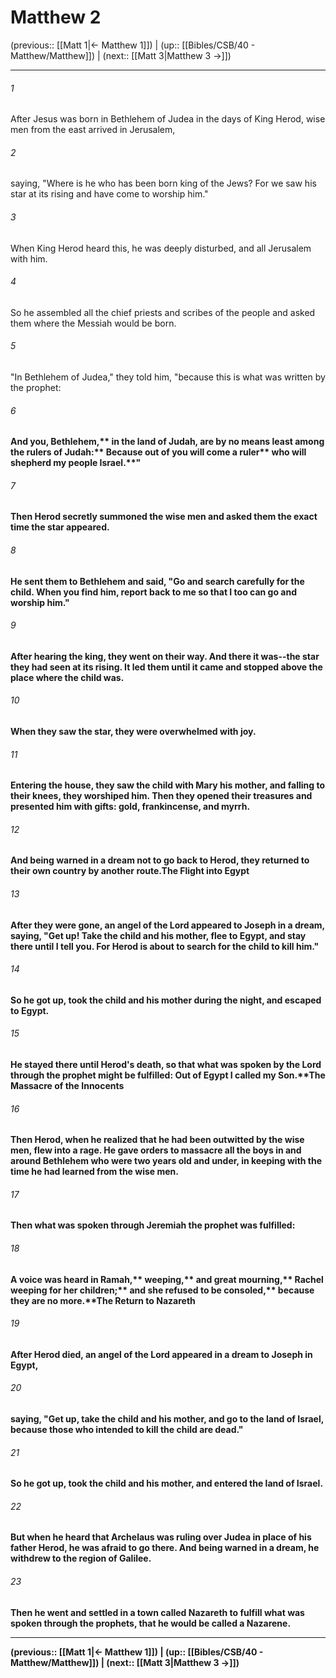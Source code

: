 # Matthew 2

(previous:: [[Matt 1|← Matthew 1]]) | (up:: [[Bibles/CSB/40 - Matthew/Matthew]]) | (next:: [[Matt 3|Matthew 3 →]])

***


###### 1 
After Jesus was born in Bethlehem of Judea in the days of King Herod, wise men from the east arrived in Jerusalem, 

###### 2 
saying, "Where is he who has been born king of the Jews? For we saw his star at its rising and have come to worship him." 

###### 3 
When King Herod heard this, he was deeply disturbed, and all Jerusalem with him. 

###### 4 
So he assembled all the chief priests and scribes of the people and asked them where the Messiah would be born. 

###### 5 
"In Bethlehem of Judea," they told him, "because this is what was written by the prophet: 

###### 6 
<b class="quote">And you, Bethlehem,** in the land of Judah, are by no means <b class="quote">least among the rulers of Judah:** <b class="quote">Because out of you will come a ruler** <b class="quote">who will shepherd my people Israel.**" 

###### 7 
Then Herod secretly summoned the wise men and asked them the exact time the star appeared. 

###### 8 
He sent them to Bethlehem and said, "Go and search carefully for the child. When you find him, report back to me so that I too can go and worship him." 

###### 9 
After hearing the king, they went on their way. And there it was--the star they had seen at its rising. It led them until it came and stopped above the place where the child was. 

###### 10 
When they saw the star, they were overwhelmed with joy. 

###### 11 
Entering the house, they saw the child with Mary his mother, and falling to their knees, they worshiped him. Then they opened their treasures and presented him with gifts: gold, frankincense, and myrrh. 

###### 12 
And being warned in a dream not to go back to Herod, they returned to their own country by another route.The Flight into Egypt 

###### 13 
After they were gone, an angel of the Lord appeared to Joseph in a dream, saying, "Get up! Take the child and his mother, flee to Egypt, and stay there until I tell you. For Herod is about to search for the child to kill him." 

###### 14 
So he got up, took the child and his mother during the night, and escaped to Egypt. 

###### 15 
He stayed there until Herod's death, so that what was spoken by the Lord through the prophet might be fulfilled: <b class="quote">Out of Egypt I called my Son.**The Massacre of the Innocents 

###### 16 
Then Herod, when he realized that he had been outwitted by the wise men, flew into a rage. He gave orders to massacre all the boys in and around Bethlehem who were two years old and under, in keeping with the time he had learned from the wise men. 

###### 17 
Then what was spoken through Jeremiah the prophet was fulfilled: 

###### 18 
<b class="quote">A voice was heard in Ramah,** <b class="quote">weeping,** <b class="quote">and great mourning,** <b class="quote">Rachel weeping for her children;** <b class="quote">and she refused to be consoled,** <b class="quote">because they are no more.**The Return to Nazareth 

###### 19 
After Herod died, an angel of the Lord appeared in a dream to Joseph in Egypt, 

###### 20 
saying, "Get up, take the child and his mother, and go to the land of Israel, because those who intended to kill the child are dead." 

###### 21 
So he got up, took the child and his mother, and entered the land of Israel. 

###### 22 
But when he heard that Archelaus was ruling over Judea in place of his father Herod, he was afraid to go there. And being warned in a dream, he withdrew to the region of Galilee. 

###### 23 
Then he went and settled in a town called Nazareth to fulfill what was spoken through the prophets, that he would be called a Nazarene.

***

(previous:: [[Matt 1|← Matthew 1]]) | (up:: [[Bibles/CSB/40 - Matthew/Matthew]]) | (next:: [[Matt 3|Matthew 3 →]])
